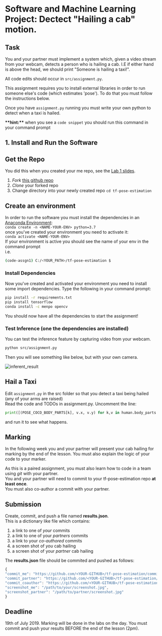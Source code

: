 # Software and Machine Learning Project: Dectect "Hailing a cab" motion.
<!-- 
'Openpose' for human pose estimation have been implemented using Tensorflow. It also provides several variants that have made some changes to the network structure for **real-time processing on the CPU or low-power embedded devices.** -->

## Task
You and your partner must implement a system which, given a video stream from your webcam, detects a person who is hailing a cab. I.E if either hand is above the head, we should print "Someone is hailing a taxi!". 

All code edits should occur in `src/assignment.py`.

This assignment requires you to install external libraries in order to run someone else's code (which estimates 'pose'). To do that you must follow the instructions below.

Once you have `assignment.py` running you must write your own python to detect when a taxi is hailed.

**\*\*hint:\*\*** when you see a `code snippet` you should run this command in your command prompt

## 1. Install and Run the Software
## Get the Repo
You did this when you created your me repo, see the [Lab 1 slides](https://design-computing.github.io/md/week1#lab).  
1. *Fork* [this github repo](https://github.com/Design-Computing/tf-pose-estimation) 
2. *Clone* your forked repo
3. Change directory into your newly created repo `cd tf-pose-estimation`  

## Create an environment
In order to run the software you must install the dependencies in an [Anaconda Environment](https://docs.conda.io/projects/conda/en/latest/user-guide/concepts/environments.html):  
`conda create -n <NAME-YOUR-ENV> python=3.7`  
once you've created your environment you need to activate it:  
`conda activate <NAME-YOUR-ENV>`  
If your environment is active you should see the name of your env in the command prompt  
i.e. 
```bash 
(code-assgn1) C:/<YOUR_PATH>/tf-pose-estimation $
```
### Install Dependencies
Now you've created and activated your environment you need to install some import dependencies.
Type the following in your command prompt:  
```bash
pip install -r requirements.txt
pip install tensorflow
conda install -c menpo opencv
```
You should now have all the dependencies to start the assignment!

### Test Inference (one the dependencies are installed)

You can test the inference feature by capturing video from your webcam.

```bash
python src/assignment.py
```

<!-- Or if that doesn't whatever reason, test the inference feature with a single image.

```
$ python3 src/assignment.py --image=...
``` -->

Then you will see something like below, but with your own camera.

![inferent_result](./img/example.gif)

## Hail a Taxi
Edit `assignment.py` in the src folder so that you detect a taxi being hailed (any of your arms are raised)  
Read the code and TODOs in assignment.py. Uncomment the line:
```python
print([(POSE_COCO_BODY_PARTS[k], v.x, v.y) for k,v in human.body_parts.items()])
```
and run it to see what happens.

## Marking 
In the following week you and your partner will present your cab hailing for marking by the end of the lesson.
You must also explain the logic of your code to your marker.

As this is a paired assignment, you must also learn how to code in a team using *git* with your partner.    
You and your partner will need to commit to your tf-pose-estimation repo **at least once**.  
You must also co-author a commit with your partner.  

## Submission
Create, commit, and push a file named **results.json**.  
This is a dictionary like file which contains:
1. a link to one of *your* commits
2. a link to one of your *partners* commits
3. a link to your *co-authored* commits
4. a screen shot of *you* cab hailing
5. a screen shot of your *partner* cab hailing

The **results.json** file should be commited and pushed as follows:
```javascript
{
"commit_me": "https://github.com/<YOUR-GITHUB>/tf-pose-estimation/commit/<thecommitSHA>",
"commit_partner": "https://github.com/<YOUR-GITHUB>/tf-pose-estimation/commit/<thecommitSHA>",
"commit_coauthor": "https://github.com/<YOUR-GITHUB>/tf-pose-estimation/commit/<thecommitSHA>",
"screenshot_me": "/path/to/your/screenshot.jpg",
"screenshot_partner": "/path/to/partner/screenshot.jpg"
}

```

## Deadline
19th of July 2019. Marking will be done in the labs on the day.
You must commit and push your results BEFORE the end of the lesson (2pm).

